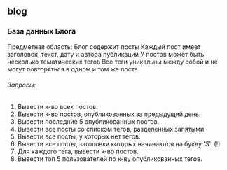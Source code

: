 ## blog

### База данных Блога

Предметная область:
Блог содержит посты
Каждый пост имеет заголовок, текст, дату и автора публикации
У постов может быть несколько тематических тегов
Все теги уникальны между собой и не могут повторяться в одном и том же посте

###### Запросы:
1. Вывести к-во всех постов.
2. Вывести к-во постов, опубликованных за предыдущий день.
3. Вывести последние 5 опубликованных постов.
4. Вывести все посты со списком тегов, разделенных запятыми.
5. Вывести все посты, у которых нет тегов.
6. Вывести все посты, заголовки которых начинаются на букву 'S'. (!)
7. Для каждого тега, вывести к-во постов.
8. Вывести топ 5 пользователей по к-ву опубликованных тегов.